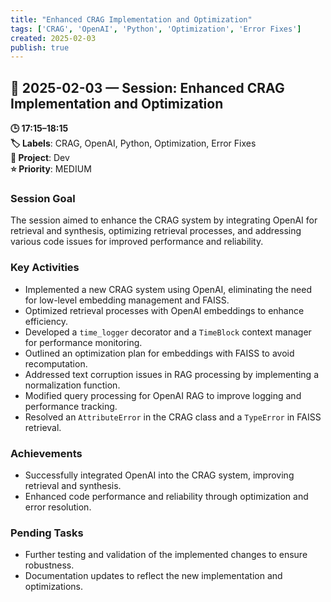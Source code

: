 ```yaml
---
title: "Enhanced CRAG Implementation and Optimization"
tags: ['CRAG', 'OpenAI', 'Python', 'Optimization', 'Error Fixes']
created: 2025-02-03
publish: true
---
```


## 📅 2025-02-03 — Session: Enhanced CRAG Implementation and Optimization

**🕒 17:15–18:15**  
**🏷️ Labels**: CRAG, OpenAI, Python, Optimization, Error Fixes  
**📂 Project**: Dev  
**⭐ Priority**: MEDIUM  


### Session Goal
The session aimed to enhance the CRAG system by integrating OpenAI for retrieval and synthesis, optimizing retrieval processes, and addressing various code issues for improved performance and reliability.

### Key Activities
- Implemented a new CRAG system using OpenAI, eliminating the need for low-level embedding management and FAISS.
- Optimized retrieval processes with OpenAI embeddings to enhance efficiency.
- Developed a `time_logger` decorator and a `TimeBlock` context manager for performance monitoring.
- Outlined an optimization plan for embeddings with FAISS to avoid recomputation.
- Addressed text corruption issues in RAG processing by implementing a normalization function.
- Modified query processing for OpenAI RAG to improve logging and performance tracking.
- Resolved an `AttributeError` in the CRAG class and a `TypeError` in FAISS retrieval.

### Achievements
- Successfully integrated OpenAI into the CRAG system, improving retrieval and synthesis.
- Enhanced code performance and reliability through optimization and error resolution.

### Pending Tasks
- Further testing and validation of the implemented changes to ensure robustness.
- Documentation updates to reflect the new implementation and optimizations.
